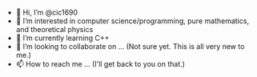 - 👋 Hi, I’m @cic1690
- 👀 I’m interested in computer science/programming, pure mathematics, and theoretical physics
- 🌱 I’m currently learning C++
- 💞️ I’m looking to collaborate on ... (Not sure yet. This is all very new to me.)
- 📫 How to reach me ... (I'll get back to you on that.)

<!---
cic1690/cic1690 is a ✨ special ✨ repository because its `README.md` (this file) appears on your GitHub profile.
You can click the Preview link to take a look at your changes.
--->
